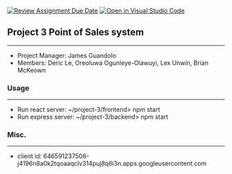 [![Review Assignment Due Date](https://classroom.github.com/assets/deadline-readme-button-24ddc0f5d75046c5622901739e7c5dd533143b0c8e959d652212380cedb1ea36.svg)](https://classroom.github.com/a/apcvbojB)
[![Open in Visual Studio Code](https://classroom.github.com/assets/open-in-vscode-718a45dd9cf7e7f842a935f5ebbe5719a5e09af4491e668f4dbf3b35d5cca122.svg)](https://classroom.github.com/online_ide?assignment_repo_id=12489483&assignment_repo_type=AssignmentRepo)

## Project 3 Point of Sales system
---
- Project Manager: James Guandolo
- Members: Deric Le, Oreoluwa Ogunleye-Olawuyi, Lex Unwin, Brian McKeown

### Usage
---
- Run react server: ~/project-3/frontend> npm start
- Run express server: ~/project-3/backend> npm start

### Misc.
---
- client id: 646591237506-j4196n8a0k2tqoaaqclv314puj8q6i3n.apps.googleusercontent.com




